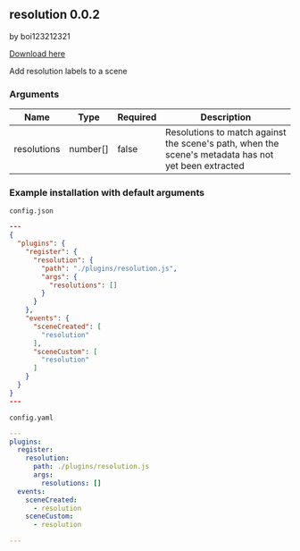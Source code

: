 ## resolution 0.0.2

by boi123212321

[Download here](https://raw.githubusercontent.com/porn-vault/plugins/master/dist/resolution.js)

Add resolution labels to a scene

### Arguments

| Name        | Type     | Required | Description                                                                                         |
| ----------- | -------- | -------- | --------------------------------------------------------------------------------------------------- |
| resolutions | number[] | false    | Resolutions to match against the scene's path, when the scene's metadata has not yet been extracted |

### Example installation with default arguments

`config.json`

```json
---
{
  "plugins": {
    "register": {
      "resolution": {
        "path": "./plugins/resolution.js",
        "args": {
          "resolutions": []
        }
      }
    },
    "events": {
      "sceneCreated": [
        "resolution"
      ],
      "sceneCustom": [
        "resolution"
      ]
    }
  }
}
---
```

`config.yaml`

```yaml
---
plugins:
  register:
    resolution:
      path: ./plugins/resolution.js
      args:
        resolutions: []
  events:
    sceneCreated:
      - resolution
    sceneCustom:
      - resolution

---

```
